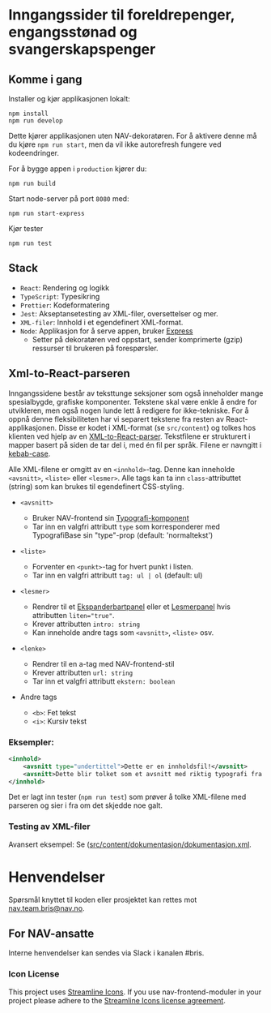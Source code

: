# Inngangssider til foreldrepenger, engangsstønad og svangerskapspenger

## Komme i gang

Installer og kjør applikasjonen lokalt:

```
npm install
npm run develop
```

Dette kjører applikasjonen uten NAV-dekoratøren. For å aktivere denne må du kjøre `npm run start`, men da vil ikke autorefresh fungere ved kodeendringer.

For å bygge appen i `production` kjører du:

```
npm run build
```

Start node-server på port `8080` med:

```
npm run start-express
```

Kjør tester

```
npm run test
```

## Stack

- `React`: Rendering og logikk
- `TypeScript`: Typesikring
- `Prettier`: Kodeformatering
- `Jest`: Akseptansetesting av XML-filer, oversettelser og mer.
- `XML-filer`: Innhold i et egendefinert XML-format.
- `Node`: Applikasjon for å serve appen, bruker [Express](https://github.com/expressjs/express)
    - Setter på dekoratøren ved oppstart, sender komprimerte (gzip) ressurser til brukeren på forespørsler.

## Xml-to-React-parseren

Inngangssidene består av teksttunge seksjoner som også inneholder mange spesialbygde, grafiske komponenter. Tekstene skal være enkle å endre for utvikleren, men også nogen lunde lett å redigere for ikke-tekniske. For å oppnå denne fleksibiliteten har vi separert tekstene fra resten av React-applikasjonen. Disse er kodet i XML-format (se `src/content`) og tolkes hos klienten ved hjelp av en [XML-to-React-parser](https://github.com/CondeNast/xml-to-react#readme). Tekstfilene er strukturert i mapper basert på siden de tar del i, med én fil per språk. Filene er navngitt i [kebab-case](http://wiki.c2.com/?KebabCase).

Alle XML-filene er omgitt av en `<innhold>`-tag. Denne kan inneholde `<avsnitt>`, `<liste>` eller `<lesmer>`. Alle tags kan ta inn `class`-attributtet (string) som kan brukes til egendefinert CSS-styling.

- `<avsnitt>`
    - Bruker NAV-frontend sin [Typografi-komponent](https://design.nav.no/components/typografi)
    - Tar inn en valgfri attributt `type` som korresponderer med TypografiBase sin "type"-prop (default: 'normaltekst')

- `<liste>`
    - Forventer en `<punkt>`-tag for hvert punkt i listen.
    - Tar inn en valgfri attributt `tag: ul | ol` (default: ul)

- `<lesmer>`
    - Rendrer til et [Ekspanderbartpanel](https://design.nav.no/components/ekspanderbartpanel) eller et [Lesmerpanel](https://design.nav.no/components/lesmerpanel) hvis attributten `liten="true"`.
    - Krever attributten `intro: string`
    - Kan inneholde andre tags som `<avsnitt>`, `<liste>` osv.

- `<lenke>`
    - Rendrer til en a-tag med NAV-frontend-stil
    - Krever attributten `url: string`
    - Tar inn et valgfri attributt `ekstern: boolean`

- Andre tags
    - `<b>`: Fet tekst
    - `<i>`: Kursiv tekst


### Eksempler:

```xml
<innhold>
    <avsnitt type="undertittel">Dette er en innholdsfil!</avsnitt>
    <avsnitt>Dette blir tolket som et avsnitt med riktig typografi fra NAV-frontend</avsnitt>
</innhold>
```

Det er lagt inn tester (`npm run test`) som prøver å tolke XML-filene med parseren og sier i fra om det skjedde noe galt.

### Testing av XML-filer

Avansert eksempel: Se  ([src/content/dokumentasjon/dokumentasjon.xml](https://github.com/navikt/foreldrepenger-inngang/blob/master/src/content/dokumentasjon/dokumentasjon.xml).

# Henvendelser

Spørsmål knyttet til koden eller prosjektet kan rettes mot nav.team.bris@nav.no.

## For NAV-ansatte

Interne henvendelser kan sendes via Slack i kanalen #bris.

### Icon License

This project uses [Streamline Icons](http://www.streamlineicons.com/). If you use nav-frontend-moduler in your project please adhere to the [Streamline Icons license agreement](http://www.streamlineicons.com/license.html).

